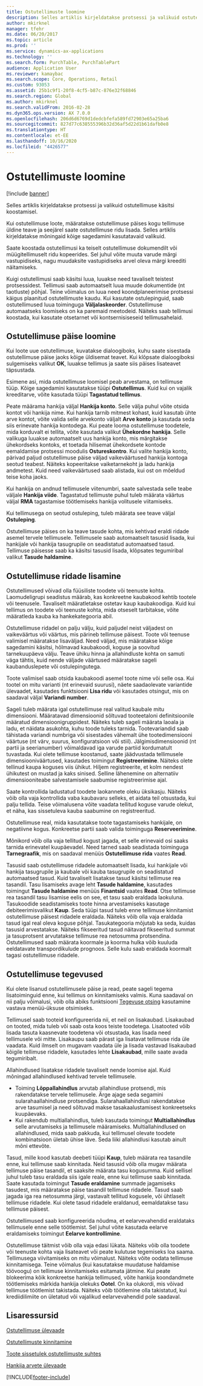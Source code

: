 ```yaml
---
title: Ostutellimuste loomine
description: Selles artiklis kirjeldatakse protsessi ja valikuid ostutellimuse käsitsi koostamisel.
author: mkirknel
manager: tfehr
ms.date: 06/20/2017
ms.topic: article
ms.prod: ''
ms.service: dynamics-ax-applications
ms.technology: ''
ms.search.form: PurchTable, PurchTablePart
audience: Application User
ms.reviewer: kamaybac
ms.search.scope: Core, Operations, Retail
ms.custom: 93053
ms.assetid: 25b1c9f1-20f8-4cf5-b87c-876e32f68846
ms.search.region: Global
ms.author: mkirknel
ms.search.validFrom: 2016-02-28
ms.dyn365.ops.version: AX 7.0.0
ms.openlocfilehash: 206d6d6769d1dedcbfefa589fd72903e65a25ba6
ms.sourcegitcommit: 827d77c638555396b32d36af5d22d1b61dafb0e8
ms.translationtype: HT
ms.contentlocale: et-EE
ms.lasthandoff: 10/16/2020
ms.locfileid: "4426577"
---
```

# <a name="create-purchase-orders"></a>Ostutellimuste loomine

[!include [banner](../includes/banner.md)]

Selles artiklis kirjeldatakse protsessi ja valikuid ostutellimuse käsitsi koostamisel.

Kui ostutellimuse loote, määratakse ostutellimuse päises kogu tellimuse üldine teave ja seejärel saate ostutellimuse ridu lisada. Selles artiklis kirjeldatakse mõningaid kõige sagedamini kasutatavaid valikuid.  

Saate koostada ostutellimusi ka teiselt ostutellimuse dokumendilt või müügitellimuselt ridu kopeerides. Sel juhul võite muuta varude märgi vastupidiseks, nagu muudaksite vastupidiseks arvel oleva märgi kreediti näitamiseks.  

Kuigi ostutellimusi saab käsitsi luua, luuakse need tavaliselt teistest protsessidest. Tellimusi saab automaatselt luua muude dokumentide (nt taotluste) põhjal. Teine võimalus on luua need koondplaneerimise protsessi käigus plaanitud ostutellimuste kaudu. Kui kasutate ostulepinguid, saab ostutellimused luua toiminguga **Väljalaskeorder**. Ostutellimuse automaatseks loomiseks on ka paremaid meetodeid. Näiteks saab tellimusi koostada, kui kasutate otsetarnet või kontsernisiseseid tellimusahelaid.

## <a name="creating-a-purchase-order-header"></a>Ostutellimuse päise loomine
Kui loote uue ostutellimuse, kuvatakse dialoogiboks, kuhu saate sisestada ostutellimuse päise jaoks kõige üldisemat teavet. Kui klõpsate dialoogiboksi sulgemiseks valikut **OK**, luuakse tellimus ja saate siis päises lisateavet täpsustada.  

Esimene asi, mida ostutellimuse loomisel peab arvestama, on tellimuse tüüp. Kõige sagedamini kasutatakse tüüpi **Ostutellimus**. Kuid kui on vajalik kreeditarve, võite kasutada tüüpi **Tagastatud tellimus**.  

Peate määrama hankija väljal **Hankija konto**. Selle välja puhul võite otsida kontot või hankija nime. Kui hankija tarnib mitmest kohast, kuid kasutab ühte arve kontot, võite valida selle arvekonto väljalt **Arve konto** ja kasutada seda siis erinevate hankija kontodega. Kui peate looma ostutellimuse toodetele, mida korduvalt ei tellita, võite kasutada valikut **Ühekordne hankija**. Selle valikuga luuakse automaatselt uus hankija konto, mis märgitakse ühekordseks kontoks, et toetada hilisemat ühekordsete kontode eemaldamise protsessi moodulis **Ostureskontro**. Kui valite hankija konto, pärivad paljud ostutellimuse päise väljad vaikeväärtused hankija kontoga seotud teabest. Näiteks kopeeritakse vaiketarnekoht ja ladu hankija andmetest. Kuid need vaikeväärtused saab alistada, kui ost on mõeldud teise koha jaoks.  

Kui hankija on andnud tellimusele viitenumbri, saate salvestada selle teabe väljale **Hankija viide**. Tagastatud tellimuste puhul tuleb määrata väärtus väljal **RMA** tagastamise töötlemiseks hankija volitusele viitamiseks.  

Kui tellimusega on seotud ostuleping, tuleb määrata see teave väljal **Ostuleping**.  

Ostutellimuse päises on ka teave tasude kohta, mis kehtivad eraldi ridade asemel tervele tellimusele. Tellimusele saab automaatselt tasusid lisada, kui hankijale või hankija tasugrupile on seadistatud automaatsed tasud. Tellimuse päisesse saab ka käsitsi tasusid lisada, klõpsates tegumiribal valikut **Tasude haldamine**.

## <a name="adding-purchase-order-lines"></a>Ostutellimuse ridade lisamine
Ostutellimused võivad olla füüsiliste toodete või teenuste kohta. Laomudeligrupi seadistus määrab, kas konkreetne kaubakood kehtib tootele või teenusele. Tavaliselt määratletakse ostetav kaup kaubakoodiga. Kuid kui tellimus on toodete või teenuste kohta, mida otseselt tarbitakse, võite määratleda kauba ka hankekategooria abil.  

Ostutellimuse ridadel on palju välju, kuid paljudel neist väljadest on vaikeväärtus või väärtus, mis pärineb tellimuse päisest. Toote või teenuse valimisel määratakse lisaväljad. Need väljad, mis määratakse kõige sagedamini käsitsi, hõlmavad kaubakoodi, koguse ja soovitud tarnekuupäeva välju. Teave ühiku hinna ja allahindluste kohta on samuti väga tähtis, kuid nende väljade väärtused määratakse sageli kaubanduslepete või ostulepingutega.  

Toote valimisel saab otsida kaubakoodi asemel toote nime või selle osa. Kui tootel on mitu varianti (nt erinevaid suurusi), näete saadaolevate variantide ülevaadet, kasutades funktsiooni **Lisa ridu** või kasutades otsingut, mis on saadaval väljal **Variandi number**.  

Sageli tuleb määrata igal ostutellimuse real valitud kaubale mitu dimensiooni. Määratavad dimensioonid sõltuvad tooteetaloni definitsioonile määratud dimensioonigruppidest. Näiteks tuleb sageli määrata laoala ja ladu, et näidata asukohta, kuhu toode tuleks tarnida. Tootevariandid saab tähistada variandi numbriga või sisestades vähemalt ühe tootedimensiooni väärtuse (nt värv, suurus, konfiguratsioon või stiil). Jälgimisdimensioonid (nt partii ja seerianumber) võimaldavad iga varude partiid kordumatult tuvastada. Kui olete tellimuse koostanud, saate jäädvustada tellimusele dimensiooniväärtused, kasutades toimingut **Registreerimine**. Näiteks olete tellinud kaupa koguses viis ühikut. Hiljem registreerite, et kolm nendest ühikutest on mustad ja kaks sinised. Selline lähenemine on alternatiiv dimensiooniteabe salvestamisele saabumise registreerimise ajal.  

Saate kontrollida ladustatud toodete laokannete oleku üksikasju. Näiteks võib olla vaja kontrollida vaba kaubavaru selleks, et aidata teil otsustada, kui palju tellida. Teise võimalusena võite vaadata tellitud koguse varude olekut, et näha, kas sissetuleva kauba saabumine on registreeritud.  

Ostutellimuse real, mida kasutatakse toote tagastamiseks hankijale, on negatiivne kogus. Konkreetse partii saab valida toiminguga **Reserveerimine**.  

Mõnikord võib olla vaja tellitud kogust jagada, et selle erinevaid osi saaks tarnida erinevatel kuupäevadel. Need tarned saab seadistada toiminguga **Tarnegraafik**, mis on saadaval menüüs **Ostutellimuse rida** vaates **Read**.  

Tasusid saab ostutellimuse ridadele automaatselt lisada, kui hankijale või hankija tasugrupile ja kaubale või kauba tasugrupile on seadistatud automaatsed tasud. Kuid tavaliselt lisatakse tasud käsitsi tellimuse rea tasandil. Tasu lisamiseks avage leht **Tasude haldamine**, kasutades toimingut **Tasude haldamine** menüüs **Finantsid** vaates **Read**. Otse tellimuse rea tasandil tasu lisamise eelis on see, et tasu saab eraldada laokuluna. Tasukoodide seadistamiseks toote hinna arvestamiseks kasutage debiteerimisvalikut **Kaup**. Seda tüüpi tasud tuleb enne tellimuse kinnitamist ostutellimuse päisest ridadele eraldada. Näiteks võib olla vaja eraldada tasud igal real oleva koguse põhjal. Tasukategooria mõjutab ka seda, kuidas tasusid arvestatakse. Näiteks fikseeritud tasud näitavad fikseeritud summat ja tasuprotsent arvutatakse tellimuse rea netosumma protsendina. Ostutellimused saab määrata koormale ja koorma hulka võib kuuluda eeldatavate transpordikulude prognoos. Selle kulu saab eraldada koormalt tagasi ostutellimuse ridadele.

## <a name="purchase-order-actions"></a>Ostutellimuse tegevused
Kui olete lisanud ostutellimusele päise ja read, peate sageli tegema lisatoiminguid enne, kui tellimus on kinnitamiseks valmis. Kuna saadaval on nii palju võimalusi, võib olla abiks funktsiooni [Tegevuse otsing](../../fin-and-ops/get-started/action-search.md) kasutamine vastava menüü-üksuse otsimiseks.  

Tellimusel saab tooteid konfigureerida nii, et neil on lisakaubad. Lisakaubad on tooted, mida tuleb või saab osta koos teiste toodetega. Lisatooted võib lisada tasuta kaasnevate toodetena või otsustada, kas lisada need tellimusele või mitte. Lisakaupu saab pärast iga lisatavat tellimuse rida üle vaadata. Kuid ilmselt on mugavam vaadata üle ja lisada vastavad lisakaubad kõigile tellimuse ridadele, kasutades lehte **Lisakaubad**, mille saate avada tegumiribalt.  

Allahindlused lisatakse ridadele tavaliselt nende loomise ajal. Kuid mõningad allahindlused kehtivad tervele tellimusele.

-   Toiming **Lõppallahindlus** arvutab allahindluse protsendi, mis rakendatakse tervele tellimusele. Ärge ajage seda segamini sularahaallahindluse protsendiga. Sularahaallahindlusi rakendatakse arve tasumisel ja need sõltuvad makse tasakaalustamisest konkreetseks kuupäevaks.
-   Kui rakendub multiallahindlus, tuleb kasutada toimingut **Multiallahindlus** selle arvutamiseks ja tellimusele määramiseks. Multiallahindlused on allahindlused, mida saab pakkuda, kui tellimusel olevate toodete kombinatsioon ületab ühise läve. Seda liiki allahindlusi kasutab ainult mõni ettevõte.

Tasud, mille kood kasutab deebeti tüüpi **Kaup**, tuleb määrata rea tasandile enne, kui tellimuse saab kinnitada. Neid tasusid võib olla mugav määrata tellimuse päise tasandil, et saaksite määrata tasu kogusumma. Kuid sellisel juhul tuleb tasu eraldada siis igale reale, enne kui tellimuse saab kinnitada. Saate kasutada toimingut **Tasude eraldamine** summade jagamiseks tasudest, mis määratakse päise tasandil tellimuse ridadele. Tasud saab jagada iga rea netosumma järgi, vastavalt tellitud kogusele, või ühtlaselt tellimuse ridadele. Kui olete tasud ridadele eraldanud, eemaldatakse tasu tellimuse päisest.  

Ostutellimused saab konfigureerida nõudma, et eelarvevahendid eraldataks tellimusele enne selle töötlemist. Sel juhul võite kasutada eelarve eraldamiseks toimingut **Eelarve kontrollimine**.  

Ostutellimuse täitmist võib olla vaja edasi lükata. Näiteks võib olla toodete või teenuste kohta vaja lisateavet või peate kulutuse tegemiseks loa saama. Tellimusega viivitamiseks on mitu võimalust. Näiteks võite oodata tellimuse kinnitamisega. Teine võimalus (kui kasutatakse muudatuse haldamise töövoogu) on tellimuse kinnitamiseks esitamata jätmine. Kui peate blokeerima kõik konkreetse hankija tellimused, võite hankija koondandmete töötlemiseks märkida hankija olekuks **Ootel**. On ka olukordi, mis võivad tellimuse töötlemist takistada. Näiteks võib töötlemine olla takistatud, kui krediidilimiite on ületatud või vajalikud eelarvevahendid pole saadaval.

<a name="additional-resources"></a>Lisaressursid
--------

[Ostutellimuse ülevaade](purchase-order-overview.md)

[Ostutellimuste kinnitamine](purchase-order-approval-confirmation.md)

[Toote sissetulek ostutellimuste suhtes](product-receipt-against-purchase-orders.md)

[Hankija arvete ülevaade](../../finance/accounts-payable/vendor-invoices-overview.md)





[!INCLUDE[footer-include](../../includes/footer-banner.md)]